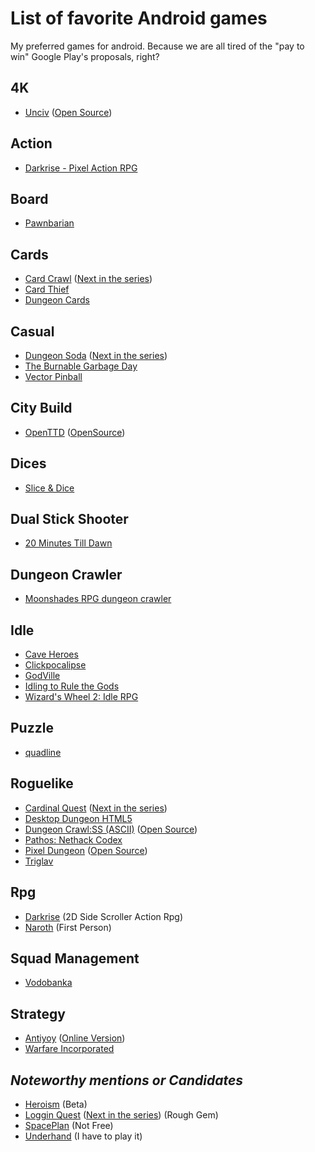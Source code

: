 # List of favorite Android games 
My preferred games for android. Because we are all tired of the "pay to win" Google Play's proposals, right?

## 4K
- [Unciv](https://play.google.com/store/apps/details?id=com.unciv.app&hl=Us&gl=Us) ([Open Source](https://github.com/yairm210/Unciv))

## Action
- [Darkrise - Pixel Action RPG](https://play.google.com/store/apps/details?id=com.Roika.Darkrise)

## Board
- [Pawnbarian](https://play.google.com/store/apps/details?id=com.j4nw.Pawnbarian)

## Cards
- [Card Crawl](https://play.google.com/store/apps/details?id=com.tinytouchtales.cardcrawl) ([Next in the series](https://play.google.com/store/apps/details?id=com.tinytouchtales.cardcrawladventure))
- [Card Thief](https://play.google.com/store/apps/details?id=com.tinytouchtales.cardthief)
- [Dungeon Cards](https://play.google.com/store/apps/details?id=com.The717pixels.DungeonCards)

## Casual
- [Dungeon Soda](https://play.google.com/store/apps/details?id=com.armorgames.sodadungeon&hl=Us&gl=US) ([Next in the series](https://play.google.com/store/apps/details?id=com.armorgames.sodadungeon2&hl=Us&gl=US))
- [The Burnable Garbage Day](https://play.google.com/store/apps/details?id=com.gameon.anohiwa&hl=Us&gl=Us)
- [Vector Pinball](https://play.google.com/store/apps/details?id=com.dozingcatsoftware.bouncy)

## City Build
- [OpenTTD](https://play.google.com/store/apps/details?id=org.openttd.sdl) ([OpenSource](https://github.com/OpenTTD/OpenTTD))

## Dices
- [Slice & Dice](https://play.google.com/store/apps/details?id=com.com.tann.dice&gl=US)

## Dual Stick Shooter
- [20 Minutes Till Dawn](https://play.google.com/store/apps/details?id=com.Flanne.MinutesTillDawn.roguelike.shooting.fr.gp)

## Dungeon Crawler
- [Moonshades RPG dungeon crawler](https://play.google.com/store/apps/details?id=com.baldricksoft.moonshades_dungeon_crawler)

## Idle
- [Cave Heroes](https://play.google.com/store/apps/details?id=air.com.vstgames.idlecaveheroes.AndroidMain)
- [Clickpocalipse](https://play.google.com/store/apps/details?id=com.minmaxia.c2&hl=Us&gl=Us)
- [GodVille](https://play.google.com/store/apps/details?id=com.godvillegame.android&hl=Us&gl=Us)
- [Idling to Rule the Gods](https://play.google.com/store/apps/details?id=de.shugasu.itrtg&hl=Us&gl=Us)
- [Wizard's Wheel 2: Idle RPG](https://play.google.com/store/apps/details?id=com.WindingClock.WizardsWheel2)

## Puzzle
- [quadline](https://play.google.com/store/apps/details?id=com.IvanKovalov.quadline.android)

## Roguelike
- [Cardinal Quest](https://play.google.com/store/apps/details?id=air.com.tametick.cardinalquest&hl=Us&gl=US) ([Next in the series](https://play.google.com/store/apps/details?id=com.kongregate.mobile.cardinalquest.google))
- [Desktop Dungeon HTML5](http://www.desktopdungeons.net/HTML5/)
- [Dungeon Crawl:SS (ASCII)](https://play.google.com/store/apps/details?id=com.crawlmb&hl=Us&gl=US) ([Open Source](https://github.com/crawl/crawl))
- [Pathos: Nethack Codex](https://play.google.com/store/apps/details?id=com.x10host.pathos)
- [Pixel Dungeon](https://play.google.com/store/apps/details?id=com.watabou.pixeldungeon&hl=Us&gl=Us) ([Open Source](https://github.com/watabou/pixel-dungeon))
- [Triglav](https://play.google.com/store/apps/details?id=com.SmokymonkeyS.Triglav&hl=Us&gl=US)

## Rpg
- [Darkrise](https://play.google.com/store/apps/details?id=com.Roika.Darkrise) (2D Side Scroller Action Rpg)
- [Naroth](https://play.google.com/store/apps/details?id=com.threed.jpct.games.rpg) (First Person)

## Squad Management
- [Vodobanka](https://play.google.com/store/apps/details?id=yio.tro.vodobanka)

## Strategy
- [Antiyoy](https://play.google.com/store/apps/details?id=yio.tro.antiyoy.android&hl=Us&gl=Us) ([Online Version](https://play.google.com/store/apps/details?id=yio.tro.onliyoy&hl=Us&gl=US))
- [Warfare Incorporated](https://play.google.com/store/apps/details?id=com.spiffcode.wi)

## _Noteworthy mentions or Candidates_
- [Heroism](https://play.google.com/store/apps/details?id=com.minmaxia.heroism) (Beta)
- [Loggin Quest](https://play.google.com/store/apps/details?id=com.shirobakama.logquest&hl=Us&gl=US) ([Next in the series](https://play.google.com/store/apps/details?id=com.shirobakama.logquest2&hl=Us&gl=US)) (Rough Gem)
- [SpacePlan](https://play.google.com/store/apps/details?id=com.devolver.spaceplan&hl=Us&gl=Us) (Not Free)
- [Underhand](https://play.google.com/store/apps/details?id=edu.cornell.gdiac.underhand&hl=Us&gl=US) (I have to play it)
